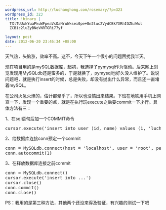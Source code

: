 ```yaml
--- 
wordpress_url: http://luchanghong.com/rosemary/?p=323
wordpress_id: 323
title: !binary |
  TXlTUUxkYuaPkuWFpeaVsOaNruWksei0pe+8n2luc2VydCBkYXRhIGZhaWxl
  ZCB1c2luZyBNeVNRTGRi77yf

layout: post
date: 2012-06-20 23:46:34 +08:00
---
```

天气热，头脑涨，效率不高。这不，今天下午一个很小的问题困扰我半天。

现在项目用的是mySQL数据库，起初，我选择了pymysql作为驱动。后来网上浏览发现用MySQLdb还是蛮多的，于是就换了，pymysql也好久没人维护了。说说问题吧，就是执行insert的时候，总是失败，却没有抛出什么异常，而且还一直堵着mySQL。

在公司火急火燎的，估计都晕乎了，所以也没搞出来结果。下班在地铁用手机上网查一下，发现一个重要的点，就是在执行玩execute之后要commit一下才行。具体方法有三：

1、在sql语句后加一个COMMIT命令

<pre class="prettyprint">cursor.execute('insert into user (id, name) values (1, 'luchanghong);COMMIT;')</pre>

2、给数据库连接conn预定一个commit

<pre class="prettyprint">
conn = MySQLdb.connect(host = 'localhost', user = 'root', passwd = 'root', db = 'test')
conn.autocommit(1)
</pre>

3、在释放数据库连接之前commit

<pre class="prettyprint">
conn = MySQLdb.connect()
cursor.execute('insert into ...')
cursor.close()
conn.commit()
conn.close()
</pre>

PS：我用的是第三种方法，其他两个还没来得及验证，有兴趣的测试一下吧
